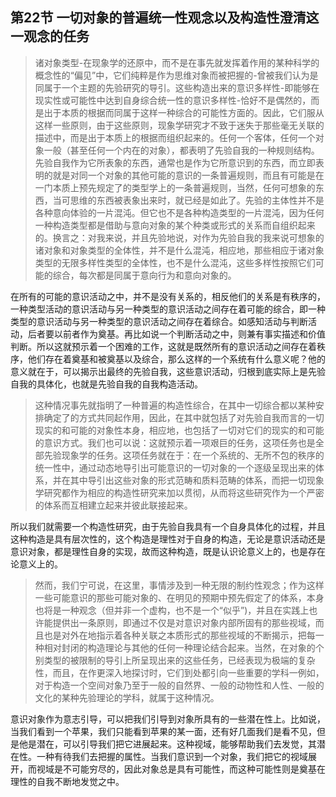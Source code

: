<h2>第22节 一切对象的普遍统一性观念以及构造性澄清这一观念的任务</h2><blockquote data-pid="kqD63cRH">诸对象类型-在现象学的还原中，而不是在事先就发挥着作用的某种科学的概念性的“偏见”中，它们纯粹是作为思维对象而被把握的-曾被我们认为是同属于一个主题的先验研究的导引。这些构造出来的意识多样性-即能够在现实性或可能性中达到自身综合统一性的意识多样性-恰好不是偶然的，而是出于本质的根据而同属于这样一种综合的可能性方面的。因此，它们服从这样一些原则，由于这些原则，现象学研究才不致于迷失于那些毫无关联的描述中，而是出于本质上的根据而组织起来的。任何一个客体，任何一个对象一般（甚至任何一个内在的对象），都表明了先验自我的一种规则结构。先验自我作为它所表象的东西，通常也是作为它所意识到的东西，而立即表明的就是对同一个对象的其他可能的意识的一条普遍规则，而且有可能是在一门本质上预先规定了的类型学上的一条普遍规则，当然，任何可想象的东西，当可思维的东西被表象出来时，就已经是如此了。先验的主体性并不是各种意向体验的一片混沌。但它也不是各种构造类型的一片混沌，因为任何一种构造类型都是借助与意向对象的某个种类或形式的关系而自组织起来的。换言之：对我来说，并且先验地说，对作为先验自我的我来说可想象的诸对象和对象类型的全体性，并不是什么混沌，相应地，那些相应于诸对象类型的无限多样性类型的全体性，也不是什么混沌，这些多样性按照它们可能的综合，每次都是同属于意向行为和意向对象的。</blockquote><p data-pid="Kh45jEzN">在所有的可能的意识活动之中，并不是没有关系的，相反他们的关系是有秩序的，一种类型活动的意识活动与另一种类型的意识活动之间存在着可能的综合，即一种类型的意识活动与另一种类型的意识活动之间存在着综合。如感知活动与判断活动，后者要以前者作为奠基。再比如说一个判断活动之中，则兼有事实描述和价值判断。所以这就预示着一个困难的工作，这就是既然所有的意识活动之间存在着秩序，他们存在着奠基和被奠基以及综合，那么这样的一个系统有什么意义呢？他的意义就在于，可以揭示出最终的先验自我，这些意识活动，归根到底实际上是先验自我的具体化，也就是先验自我的自我构造活动。</p><blockquote data-pid="JJnQlynX">这种情况事先就指明了一种普遍的构造性综合，在其中一切综合都以某种安排确定了的方式共同起作用，因此，在其中就包括了对先验自我而言的一切现实的和可能的对象性本身，相应地，也包括了一切对它们的现实的和可能的意识方式。我们也可以说：这就预示着一项艰巨的任务，这项任务也是全部先验现象学的任务。这项任务就在于：在一个系统的、无所不包的秩序的统一性中，通过动态地导引出可能意识的一切对象的一个逐级呈现出来的体系，并在其中导引出这些对象的形式范畴和质料范畴的体系，而把一切现象学研究都作为相应的构造性研究来加以贯彻，从而将这些研究作为一个严密的体系而互相建立起来并彼此联接起来。</blockquote><p data-pid="jILUohki">所以我们就需要一个构造性研究，由于先验自我具有一个自身具体化的过程，并且这种构造是具有层次性的，这个构造是理性对于自身的构造，无论是意识活动还是意识对象，都是理性自身的实现，故而这种构造，既是认识论意义上的，也是存在论意义上的。</p><blockquote data-pid="skIl4qRP">然而，我们宁可说，在这里，事情涉及到一种无限的制约性观念；作为这样一些可能意识的那些可能对象的、在明见的预期中预先假定了的体系，本身也将是一种观念（但并非一个虚构，也不是一个“似乎”)，并且在实践上也许能提供出一条原则，即通过不仅是对意识对象内部所固有的那些视域，而且也是对外在地指示着各种关联之本质形式的那些视域的不断揭示，把每一种相对封闭的构造理论与其他的任何一种理论结合起来。当然，在对象的个别类型的被限制的导引上所呈现出来的这些任务，已经表现为极端的复杂性，而且，在作更深入地探讨时，它们到处都引向一些重要的学科一例如，对于构造一个空间对象乃至于一般的自然界、一般的动物性和人性、一般的文化的某种先验理论的学科，就属于这种情况。</blockquote><p data-pid="XUD-KKCr">意识对象作为意志引导，可以把我们引导到对象所具有的一些潜在性上。比如说，当我们看到一个苹果，我们只能看到苹果的某一面，还有好几面我们是看不见，但是他是潜在，可以引导我们把它进展起来。这种视域，能够帮助我们去发觉，其潜在性。一种有待我们去把握的属性。当我们意识到一个对象，我们把它的视域展开，而视域是不可能穷尽的，因此对象总是具有可能性，而这种可能性则是奠基在理性的自我不断地发觉之中。</p><p></p>